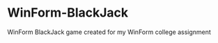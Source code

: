 WinForm-BlackJack
=================

WinForm BlackJack game created for my WinForm college assignment
